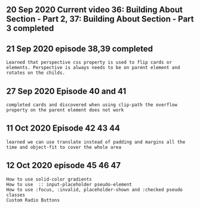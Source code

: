 ## 20 Sep 2020  Current video 36: Building About Section - Part 2,  37: Building About Section - Part 3 completed
## 21 Sep 2020 episode 38,39 completed

    Learned that perspective css property is used to flip cards or elements. Perspective is always needs to be on parent element and rotates on the childs.

## 27 Sep 2020 Episode 40 and 41

    completed cards and discovered when using clip-path the overflow property on the parent element does not work

## 11 Oct 2020 Episode 42 43 44

    learned we can use translate instead of padding and margins all the time and object-fit to cover the whole area

## 12 Oct 2020  episode 45 46 47

    How to use solid-color gradients 
    How to use  :: input-placeholder pseudo-element
    How to use :focus, :invalid, placeholder-shown and :checked pseudo classes
    Custom Radio Buttons